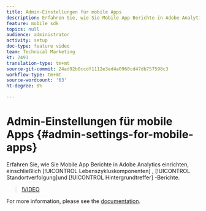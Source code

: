 ```yaml
---
title: Admin-Einstellungen für mobile Apps
description: Erfahren Sie, wie Sie Mobile App Berichte in Adobe Analytics einrichten, einschließlich Lebenszykluskomponenten, Standortverfolgung und Hintergrundtreffer-Berichte.
feature: mobile sdk
topics: null
audience: administrator
activity: setup
doc-type: feature video
team: Technical Marketing
kt: 2493
translation-type: tm+mt
source-git-commit: 24ad92b0ccdf1112e3ed4a0968cd47db757598c3
workflow-type: tm+mt
source-wordcount: '63'
ht-degree: 0%

---
```



# Admin-Einstellungen für mobile Apps {#admin-settings-for-mobile-apps}

Erfahren Sie, wie Sie Mobile App Berichte in Adobe Analytics einrichten, einschließlich [!UICONTROL Lebenszykluskomponenten] , [!UICONTROL Standortverfolgung]und [!UICONTROL Hintergrundtreffer] -Berichte.

>[!VIDEO](https://video.tv.adobe.com/v/25961/?quality=12)

For more information, please see the [documentation](https://marketing.adobe.com/resources/help/en_US/mobile/gs.html).
